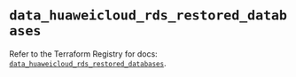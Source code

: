 # `data_huaweicloud_rds_restored_databases`

Refer to the Terraform Registry for docs: [`data_huaweicloud_rds_restored_databases`](https://registry.terraform.io/providers/huaweicloud/huaweicloud/1.71.1/docs/data-sources/rds_restored_databases).
